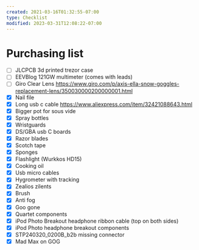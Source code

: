 ```yaml
---
created: 2021-03-16T01:32:55-07:00
type: Checklist
modified: 2023-03-31T12:08:22-07:00
---
```


# Purchasing list

- [ ] JLCPCB 3d printed trezor case
- [ ] EEVBlog 121GW multimeter (comes with leads)
- [ ] Giro Clear Lens https://www.giro.com/p/axis-ella-snow-goggles-replacement-lens/350030000200000001.html
- [x] Nail file
- [x] Long usb c cable https://www.aliexpress.com/item/32421088643.html
- [x] Bigger pot for sous vide
- [x] Spray bottles
- [x] Wristguards
- [x] DS/GBA usb C boards
- [x] Razor blades
- [x] Scotch tape
- [x] Sponges
- [x] Flashlight (Wurkkos HD15)
- [x] Cooking oil
- [x] Usb micro cables
- [x] Hygrometer with tracking
- [x] Zealios zilents
- [x] Brush
- [x] Anti fog
- [x] Goo gone
- [x] Quartet components
- [x] iPod Photo Breakout headphone ribbon cable (top on both sides)
- [x] iPod Photo headphone breakout components
- [x] STP240320_0200B_b2b missing connector
- [x] Mad Max on GOG
